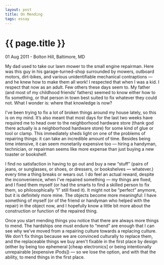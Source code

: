 ```yaml
---
layout: post
title: On Mending
tags: essay
---
```


{{ page.title }}
================

<p class="meta">01 Aug 2011 - Bolton Hill, Baltimore, MD</p>

My dad used to take our lawn mower to the small engine repairman. Here was this guy in his garage-turned-shop surrounded by mowers, outboard motors, dirt-bikes, and various unidentifiable mechanical contraptions — and he knew how to make them all work! I respected that when I was a kid. I respect that now as an adult. Few others these days seem to. My father (and most of my childhood friends’ fathers) seemed to know either how to fix something, or that person in town best suited to fix whatever they could not. What I wonder is: where that knowledge is now? 

I've been trying to fix a lot of broken things around my house lately, so this is on my mind. It’s also meant that most days for the last two weeks have required me to head over to the neighborhood hardware store (thank god there actually is a neighborhood hardware store) for some kind of glue or tool or clamp. This immediately sheds light on one of the problems of repairing things: it can take an incredible amount of time. Besides being time intensive, it can seem monetarily expensive too — hiring a handyman, technician, or repairman seems like more expense than just buying a new toaster or bookshelf.

I find no satisfaction in having to go out and buy a new “stuff” (pairs of jeans, or sunglasses, or shoes, or dressers, or bookshelves — whatever.) every time a thing breaks or wears out. I do feel an actual reward, despite the inconvenience, when I've repaired something — my things are fixed, and I fixed them myself (or had the smarts to find a skilled person to fix them, so philosophically “I” still fixed it). It might not be “perfect” anymore, but it is definitely more mine. The objects become more meaningful: I have something of myself (or of the friend or handyman who helped with the repair) in the object now, and I hopefully know a little bit more about the construction or function of the repaired thing.

Once you start mending things you notice that there are always more things to mend. The hardships one must endure to “mend” are enough that I can see why we’ve moved from a repairing culture towards a replacing culture. We don't fix things because we are convinced culturally to replace them, and the replaceable things we buy aren't fixable in the first place by design (either by being too ephemeral [cheap electronics] or being intentionally unrepairable [expensive iPods]) — so we lose the option, and with that the ability, to mend things in the first place. 